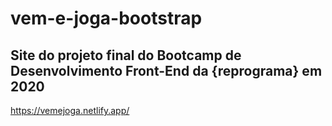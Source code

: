 # vem-e-joga-bootstrap
## Site do projeto final do Bootcamp de Desenvolvimento Front-End da {reprograma} em 2020

  https://vemejoga.netlify.app/
